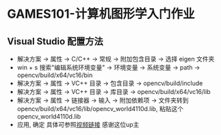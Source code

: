 # GAMES101-计算机图形学入门作业

## Visual Studio 配置方法

* 解决方案 -> 属性 -> C/C++ -> 常规 -> 附加包含目录 -> 选择 eigen 文件夹
* win + s 搜索"编辑系统环境变量" -> 环境变量 -> 系统变量 -> path -> opencv/build/x64/vc16/bin
* 解决方案 -> 属性 -> VC++ 目录 -> 包含目录 -> opencv/build/include
* 解决方案 -> 属性 -> VC++ 目录 -> 库目录 -> opencv/build/x64/vc16/lib
* 解决方案 -> 属性 -> 链接器 -> 输入 -> 附加依赖项 -> 文件夹转到 opencv/build/x64/vc16/lib/opencv\_world4110d.lib, 粘贴这个 opencv\_world4110d.lib
* 应用, 确定
具体可参照[视频链接](https://www.bilibili.com/video/BV1hiA5exEhD) 感谢这位up主
